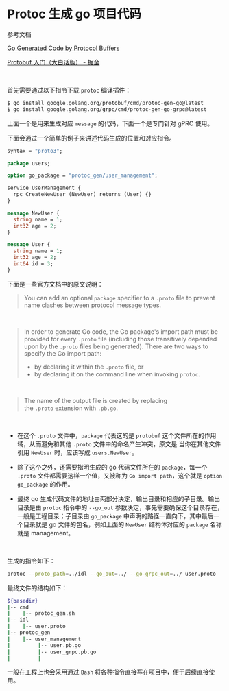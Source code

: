 # Protoc 生成 go 项目代码

参考文档

[Go Generated Code by Protocol Buffers ](https://developers.google.com/protocol-buffers/docs/reference/go-generated)

[Protobuf 入门（大白话版） - 掘金](https://juejin.cn/post/6865126893063471112#heading-13)

&emsp;

首先需要通过以下指令下载 `protoc` 编译插件：

```bash
$ go install google.golang.org/protobuf/cmd/protoc-gen-go@latest
$ go install google.golang.org/grpc/cmd/protoc-gen-go-grpc@latest
```

上面一个是用来生成对应 `message` 的代码，下面一个是专门针对 gPRC 使用。

下面会通过一个简单的例子来讲述代码生成的位置和对应指令。

```protobuf
syntax = "proto3";

package users;

option go_package = "protoc_gen/user_management";

service UserManagement {
  rpc CreateNewUser (NewUser) returns (User) {}
}

message NewUser {
  string name = 1;
  int32 age = 2;
}

message User {
  string name = 1;
  int32 age = 2;
  int64 id = 3;
}
```

下面是一些官方文档中的原文说明：

> You can add an optional `package` specifier to a `.proto` file to prevent name clashes between protocol message types.

&emsp;

> In order to generate Go code, the Go package's import path must be provided for every `.proto` file (including those transitively depended upon by the `.proto` files being generated). There are two ways to specify the Go import path:
> 
> - by declaring it within the `.proto` file, or
> - by declaring it on the command line when invoking `protoc`.

&emsp;

> The name of the output file is created by replacing the `.proto` extension with `.pb.go`.

&emsp;

* 在这个 `.proto` 文件中，`package` 代表这的是 `protobuf` 这个文件所在的作用域，从而避免和其他 `.proto` 文件中的命名产生冲突，原文是  当你在其他文件引用 `NewUser` 时，应该写成 `users.NewUser`。

* 除了这个之外，还需要指明生成的 go 代码文件所在的 `package`，每一个 `.proto` 文件都需要这样一个值，又被称为 `Go import path`，这个就是 `option go_package` 的作用。

* 最终 go 生成代码文件的地址由两部分决定，输出目录和相应的子目录。输出目录是由 `protoc` 指令中的 `--go_out` 参数决定，事先需要确保这个目录存在，一般是工程目录；子目录由 `go_package` 中声明的路径一直向下，其中最后一个目录就是 go 文件的包名，例如上面的 `NewUser` 结构体对应的 `package` 名称就是 management。

&emsp;

生成的指令如下：

```bash
protoc --proto_path=../idl --go_out=../ --go-grpc_out=../ user.proto
```

最终文件的结构如下：

```bash
${basedir}
|-- cmd
|    |-- protoc_gen.sh
|-- idl
|    |-- user.proto
|-- protoc_gen
|    |-- user_management
|         |-- user.pb.go
|         |-- user_grpc.pb.go 
|         |
```

一般在工程上也会采用通过 `Bash` 将各种指令直接写在项目中，便于后续直接使用。
